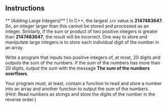 ## Instructions
** (Adding Large Integers)** | In C++, the largest `int` value is **2147483647**. So, an integer larger than this cannot be stored and processed as an integer. Similarly, if the sum or product of two positive integers is greater than **2147483647**, the result will be incorrect. One way to store and manipulate large integers is to store each individual digit of the number in an array. 

Write a program that inputs two positive integers of, at most, 20 digits and outputs the sum of the numbers. If the sum of the numbers has more than 20 digits, output the sum with the message **The sum of the numbers overflows**.

Your program must, at least, contain a function to read and store a number into an array and another function to output the sum of the numbers.  
(_Hint_: Read numbers as strings and store the digits of the number in the reverse order.) 
